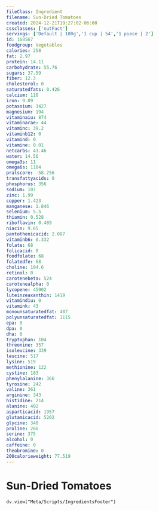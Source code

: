 ```yaml
---
fileClass: Ingredient
filename: Sun-Dried Tomatoes
created: 2024-12-21T19:27:02-06:00
cssclasses: ['nutFact']
servings: ['Default | 100g','1 cup | 54','1 piece | 2']
id: 168567
foodgroup: Vegetables
calories: 258
fat: 2.97
protein: 14.11
carbohydrate: 55.76
sugars: 37.59
fiber: 12.3
cholesterol: 0
saturatedfats: 0.426
calcium: 110
iron: 9.09
potassium: 3427
magnesium: 194
vitaminaiu: 874
vitaminarae: 44
vitaminc: 39.2
vitaminb12: 0
vitamind: 0
vitamine: 0.01
netcarbs: 43.46
water: 14.56
omega3s: 11
omega6s: 1104
pralscore: -58.756
transfattyacids: 0
phosphorus: 356
sodium: 107
zinc: 1.99
copper: 1.423
manganese: 1.846
selenium: 5.5
thiamin: 0.528
riboflavin: 0.489
niacin: 9.05
pantothenicacid: 2.087
vitaminb6: 0.332
folate: 68
folicacid: 0
foodfolate: 68
folatedfe: 68
choline: 104.6
retinol: 0
carotenebeta: 524
carotenealpha: 0
lycopene: 45902
luteinzeaxanthin: 1419
vitamindiu: 0
vitamink: 43
monounsaturatedfat: 487
polyunsaturatedfat: 1115
epa: 0
dpa: 0
dha: 0
tryptophan: 104
threonine: 357
isoleucine: 339
leucine: 517
lysine: 519
methionine: 122
cystine: 183
phenylalanine: 366
tyrosine: 242
valine: 361
arginine: 343
histidine: 214
alanine: 402
asparticacid: 1957
glutamicacid: 5202
glycine: 348
proline: 266
serine: 375
alcohol: 0
caffeine: 0
theobromine: 0
200calorieweight: 77.519
---
```


# Sun-Dried Tomatoes

```dataviewjs
dv.view("Meta/Scripts/IngredientsFooter")
```
